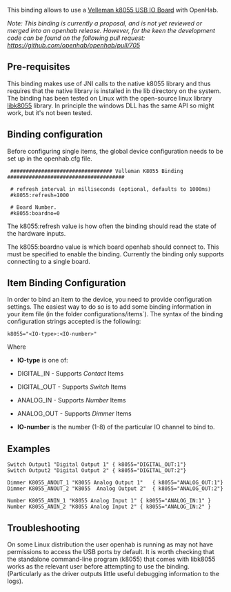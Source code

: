 This binding allows to use a [Velleman k8055 USB IO Board](http://www.vellemanusa.com/products/view/?country=us&lang=enu&id=500349) with OpenHab.

_Note: This binding is currently a proposal, and is not yet reviewed or merged into an openhab release.  However, for the keen the development code can be found on the following pull request:  https://github.com/openhab/openhab/pull/705_

## Pre-requisites

This binding makes use of JNI calls to the native k8055 library and thus requires that the native library is installed in the lib directory on the system.  The binding has been tested on Linux with the open-source linux library [libk8055](http://libk8055.sourceforge.net/) library.  In principle the windows DLL has the same API so might work, but it's not been tested.

## Binding configuration

Before configuring single items, the global device configuration needs to be set up in the openhab.cfg file.

     ################################# Velleman K8055 Binding ######################################  

     # refresh interval in milliseconds (optional, defaults to 1000ms)
     #k8055:refresh=1000

     # Board Number.
     #k8055:boardno=0



The k8055:refresh value is how often the binding should read the state of the hardware inputs.  

The k8055:boardno value is which board openhab should connect to. This must be specified to enable the binding.  Currently the binding only supports connecting to a single board.

## Item Binding Configuration

In order to bind an item to the device, you need to provide configuration settings.
 The easiest way to do so is to add some binding information in your item file (in the folder configurations/items`). 
The syntax of the binding configuration strings accepted is the following:

    k8055="<IO-type>:<IO-number>"

Where 
* **IO-type** is one of:
 * DIGITAL_IN - Supports _Contact_ Items
 * DIGITAL_OUT - Supports _Switch_ Items
 * ANALOG_IN - Supports _Number_ Items
 * ANALOG_OUT - Supports _Dimmer_ Items

* **IO-number** is the number (1-8) of the particular IO channel to bind to.

## Examples

    Switch Output1 "Digital Output 1" { k8055="DIGITAL_OUT:1"}
    Switch Output2 "Digital Output 2" { k8055="DIGITAL_OUT:2"}
    
    Dimmer K8055_ANOUT_1 "K8055 Analog Output 1"   { k8055="ANALOG_OUT:1"}
    Dimmer K8055_ANOUT_2 "K8055  Analog Output 2"  { k8055="ANALOG_OUT:2"}
    
    Number K8055_ANIN_1 "K8055 Analog Input 1" { k8055="ANALOG_IN:1" } 
    Number K8055_ANIN_2 "K8055 Analog Input 2" { k8055="ANALOG_IN:2" }

## Troubleshooting
On some Linux distribution the user openhab is running as may not have permissions to access the USB ports by default.  It is worth checking that the standalone command-line program (k8055) that comes with libk8055 works as the relevant user before attempting to use the binding.  (Particularly as the driver outputs little useful debugging information to the logs).